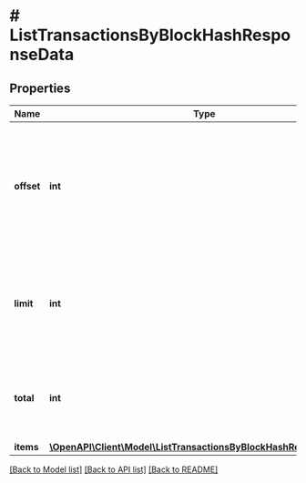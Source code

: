 # # ListTransactionsByBlockHashResponseData

## Properties

Name | Type | Description | Notes
------------ | ------------- | ------------- | -------------
**offset** | **int** | The starting index of the response items, i.e. where the response should start listing the returned items. |
**limit** | **int** | Defines how many items should be returned in the response per page basis. |
**total** | **int** | Defines the total number of items returned in the response. |
**items** | [**\OpenAPI\Client\Model\ListTransactionsByBlockHashResponseItem[]**](ListTransactionsByBlockHashResponseItem.md) |  |

[[Back to Model list]](../../README.md#models) [[Back to API list]](../../README.md#endpoints) [[Back to README]](../../README.md)
